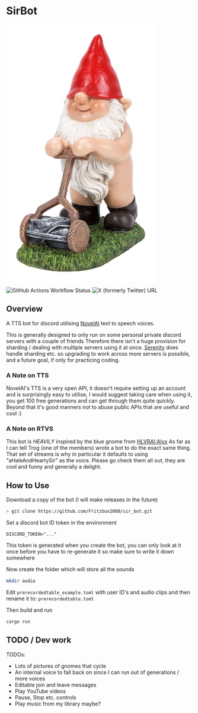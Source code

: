 # SirBot

![The Cheeky sir in question](images/gnome_thumbnail.jpg)

![GitHub Actions Workflow Status](https://img.shields.io/github/actions/workflow/status/Fritzbox2000/sir_bot/rust.yml)
![X (formerly Twitter) URL](https://img.shields.io/twitter/url?url=https%3A%2F%2Ftwitter.com%2Fwoonters)

## Overview

A TTS bot for discord utilising [NovelAI](https://novelai.net) text to speech voices.

This is generally designed to only run on some personal private discord servers with a couple of friends
Therefore there isn't a huge provision for sharding / dealing with multiple servers using it at once. 
[Serenity](https://github.com/serenity-rs/serenity) does handle sharding etc. so upgrading to work across
more servers is possible, and a future goal, if only for practicing coding. 

### A Note on TTS 

NovelAI's TTS is a very open API, it doesn't require setting up an account and is surprisingly easy
to utilise, I would suggest taking care when using it, you get 100 free generations and can get through
them quite quickly. Beyond that it's good manners not to abuse public APIs that are useful and cool :)

### A Note on RTVS 

This bot is *HEAVILY* inspired by the blue gnome from [HLVRAI:Alyx](https://www.youtube.com/watch?v=yaHrneT9BfU)
As far as I can tell Trog (one of the members) wrote a bot to do the exact 
same thing. That set of streams is why in particular it defaults to using "aHaleAndHeartySir" as the voice.
Please go check them all out, they are cool and funny and generally a delight. 

## How to Use

Download a copy of the bot (I will make releases in the future)
```sh
> git clone https://github.com/Fritzbox2000/sir_bot.git
```
Set a discord bot ID token in the environment 
```
DISCORD_TOKEN="..."  
```
This token is generated when you create the bot, you can only look at it once before you have to re-generate it 
so make sure to write it down somewhere

Now create the folder which will store all the sounds
```sh
mkdir audio
```

Edit `prerecordedtable_example.toml` with user ID's and audio clips 
and then rename it to:
`prerecordedtable.toml`

Then build and run 
```sh
cargo run
```

## TODO / Dev work

TODOs:
- Lots of pictures of gnomes that cycle
- An internal voice to fall back on since I can run out of generations / more voices 
- Editable join and leave messages 
- Play YouTube videos
- Pause, Stop etc. controls
- Play music from my library maybe?
